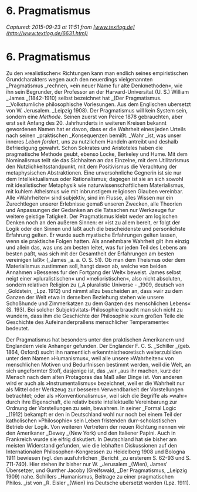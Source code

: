 # 6. Pragmatismus

_Captured: 2015-09-23 at 11:51 from [www.textlog.de](http://www.textlog.de/6631.html)_

# 6\. Pragmatismus

Zu den »realistischen« Richtungen kann man endlich seines empiristischen Grundcharakters wegen auch den neuerdings vielgenannten _Pragmatismus _rechnen, »ein neuer Name fur alte Denkmethoden«, wie ihn sein Begrunder, der Professor an der Harvard-Universitat (U. S.) William _James _(1842-1910) selbst bezeichnet hat _(Der Pragmatismus. __Volkstumliche philosophische Vorlesungen. Aus dem Englischen ubersetzt von W. Jerusalem. _Leipzig 1908). Der Pragmatismus will kein System sein, sondern eine _Methode_. Seinen zuerst von Peirce 1878 gebrauchten, aber erst seit Anfang des 20. Jahrhunderts in weiteren Kreisen bekannt gewordenen Namen hat er davon, dass er die Wahrheit eines jeden Urteils nach seinen _praktischen _Konsequenzen bemißt. _Wahr _ist, was unser inneres _Leben fordert_, uns zu nutzlichem Handeln antreibt und deshalb Befriedigung gewahrt. Schon Sokrates und Aristoteles haben die pragmatische Methode geubt, ebenso Locke, Berkeley und Hume. Mit dem Nominalismus teilt sie das Sichhalten an das Einzelne, mit dem Utilitarismus den Nutzlichkeitsstandpunkt, mit dem Positivismus die Verachtung der metaphysischen Abstraktionen. Eine unversohnliche Gegnerin ist sie nur dem Intellektualismus oder Rationalismus; dagegen ist sie an sich sowohl mit idealistischer Metaphysik wie naturwissenschaftlichem Materialismus, mit kuhlem Atheismus wie mit inbrunstigem religiosen Glauben vereinbar. Alle »Wahrheiten« sind subjektiv, sind im Flusse, alles Wissen nur ein Zurechtlegen unserer Erlebnisse gemaß unseren Zwecken, alle Theorien und Anpassungen der Gedanken an die Tatsachen nur Werkzeuge fur weitere geistige Tatigkeit. Der Pragmatismus klebt weder am logischen Denken noch an den außeren Sinnen: er »ist zu allem bereit, er folgt der Logik oder den Sinnen und laßt auch die bescheidenste und personlichste Erfahrung gelten. Er wurde auch mystische Erfahrungen gelten lassen, wenn sie praktische Folgen hatten. Als annehmbare Wahrheit gilt ihm einzig und allein das, was uns am besten leitet, was fur jeden Teil des Lebens am besten paßt, was sich mit der Gesamtheit der Erfahrungen am besten vereinigen laßt« (_James _a. a. O. S. 51). Ob man dem Theismus oder dem Materialismus zustimmen soll, hangt davon ab, welche von beiden Annahmen »Besseres fur den Fortgang der Welt« beweist. James selbst neigt einer »pluralistischen« und »melioristischen«, also nicht absoluten, sondern relativen Religion zu (_A pluralistic Universe - _1909, deutsch von _Goldstein, _Lpz. 1912) und nimmt allzu bescheiden an, dass »wir zu dem Ganzen der Welt etwa in derselben Beziehung stehen wie unsere Schoßhunde und Zimmerkatzen zu dem Ganzen des menschlichen Lebens« (S. 193). Bei solcher Subjektivitats-Philosophie braucht man sich nicht zu wundern, dass ihm die Geschichte der Philosophie »zum großen Teile die Geschichte des Aufeinanderprallens menschlicher Temperamente« bedeutet.

Der Pragmatismus hat besonders unter den praktischen Amerikanern und Englandern viele Anhanger gefunden. Der Englander F. C. S. _Schiller _(geb. 1864, Oxford) sucht ihn namentlich erkenntnistheoretisch weiterzubilden unter dem Namen »Humanismus«, weil alle unsere »Wahrheiten« von menschlichen Motiven und Bedurfnissen bestimmt werden, weil die Welt, an sich ungeformter Stoff, dasjenige ist, das _wir _aus ihr machen, kurz der Mensch nach dem alten Protagoras das Maß aller Dinge ist. Von anderen wird er auch als »Instrumentalismus« bezeichnet, weil er die Wahrheit nur als Mittel oder Werkzeug zur besseren Verwendbarkeit der Vorstellungen betrachtet; oder als »Konventionalismus«, weil sich die Begriffe als »wahr« durch ihre Eigenschaft, die relativ beste intellektuelle Vereinbarung zur Ordnung der Vorstellungen zu sein, bewahren. In seiner _Formal Logic _(1912) bekampft er den in Deutschland wohl nur noch bei einem Teil der katholischen »Philosophie« sein Leben fristenden durr-scholastischen Betrieb der Logik. Von weiteren Vertretern der neuen Richtung nennen wir den Amerikaner _Dewey _(New York) und den Italiener Papini. Auch in Frankreich wurde sie eifrig diskutiert. In Deutschland hat sie bisher am meisten Widerstand gefunden, wie die lebhaften Diskussionen auf den Internationalen Philosophen-Kongressen zu Heidelberg 1908 und Bologna 1911 bewiesen (vgl. den ausfuhrlichen _Bericht _zu ersterem S. 62-93 und S. 711-740). Hier stehen ihr bisher nur W. _Jerusalem _(Wien), James' Übersetzer, und Gunther Jacoby (Greifswald, _Der Pragmatismus, _Leipzig 1909) nahe. Schillers _Humanismus, Beitrage zu einer pragmatischen Philos. _ist von _R. Eisler _(Wien) ins Deutsche ubersetzt worden (Lpz. 1911).

